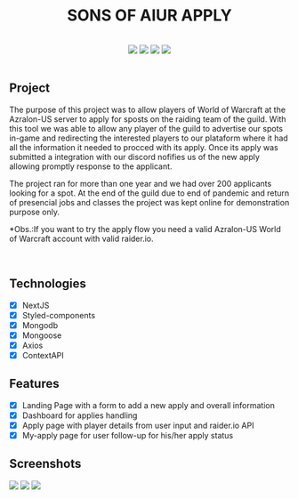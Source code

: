 <h1 align="center">SONS OF AIUR APPLY</h1>

<br/>

<div align="center">
  <img src="https://img.shields.io/badge/Next-black?style=for-the-badge&logo=next.js&logoColor=white"/>  
  <img src="https://img.shields.io/badge/TypeScript-007ACC?style=for-the-badge&logo=typescript&logoColor=white"/>
  <img src="https://img.shields.io/badge/Vercel-000000?style=for-the-badge&logo=vercel&logoColor=white" />  
  <img src="https://img.shields.io/badge/MongoDB-4EA94B?style=for-the-badge&logo=mongodb&logoColor=white" />
</div>

<br/>

## Project

<p>The purpose of this project was to allow players of World of Warcraft at the Azralon-US server to apply for sposts on the raiding team of the guild. 
With this tool we was able to allow any player of the guild to advertise our spots in-game and redirecting the interested players to our plataform where it had all the information it needed to procced with its apply. Once its apply was submitted a integration with our discord nofifies us of the new apply allowing promptly response to the applicant.</p>

<p>The project ran for more than one year and we had over 200 applicants looking for a spot. At the end of the guild due to end of pandemic and return of presencial jobs and classes the project was kept online for demonstration purpose only.</p>

<p>*Obs.:If you want to try the apply flow you need a valid Azralon-US World of Warcraft account with valid raider.io.</p>

</br>

## Technologies
- [x] NextJS
- [x] Styled-components
- [x] Mongodb
- [x] Mongoose
- [x] Axios
- [x] ContextAPI

## Features
 - [x] Landing Page with a form to add a new apply and overall information
 - [x] Dashboard for applies handling
 - [x] Apply page with player details from user input and raider.io API
 - [x] My-apply page for user follow-up for his/her apply status
 
## Screenshots
<div>  
  <img src="https://user-images.githubusercontent.com/54812906/176479867-98ad1fe1-35d9-4a4f-8d56-ad501a587776.jpg" />  
  <img src="https://user-images.githubusercontent.com/54812906/176479975-bd3caeb1-b59f-4fd8-8bbd-3f7c66462d1d.jpg" />  
  <img src="https://user-images.githubusercontent.com/54812906/176479965-ae6014ba-c9c9-463a-8f6f-b387ff19916d.jpg" />  
</div>

